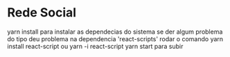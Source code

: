 # Rede Social

yarn install para instalar as dependecias do sistema
se der algum problema do tipo deu problema na dependencia 'react-scripts' rodar o comando yarn install react-script ou yarn -i react-script
yarn start para subir
